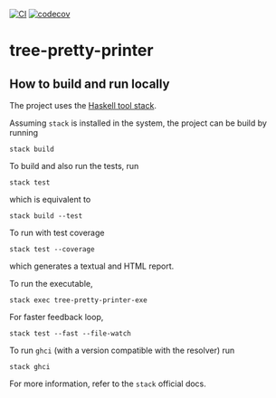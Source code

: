 [![CI](https://github.com/haskell-fun/tree-pretty-printer/actions/workflows/ci.yml/badge.svg)](https://github.com/haskell-fun/tree-pretty-printer/actions/workflows/ci.yml) [![codecov](https://codecov.io/gh/haskell-fun/tree-pretty-printer/branch/main/graph/badge.svg?token=QHTHLT60VA)](https://codecov.io/gh/haskell-fun/tree-pretty-printer)

# tree-pretty-printer

## How to build and run locally

The project uses the [Haskell tool stack](https://docs.haskellstack.org/en/stable/README/).

Assuming `stack` is installed in the system, the project can be build by running
```
stack build
```
To build and also run the tests, run
```
stack test
```
which is equivalent to
```
stack build --test
```
To run with test coverage
```
stack test --coverage
```
which generates a textual and HTML report.

To run the executable,
```
stack exec tree-pretty-printer-exe
```
For faster feedback loop,
```
stack test --fast --file-watch
```
To run `ghci` (with a version compatible with the resolver) run
```
stack ghci
```
For more information, refer to the `stack` official docs.
